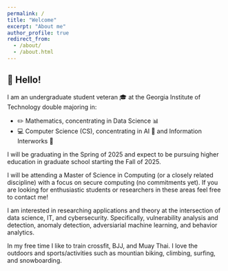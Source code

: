```yaml
---
permalink: /
title: "Welcome"
excerpt: "About me"
author_profile: true
redirect_from: 
  - /about/
  - /about.html
---
```


## **:wave: Hello!**

I am an undergraduate student veteran :mortar_board: at the Georgia Institute of Technology double majoring in:
- :pencil2: Mathematics, concentrating in Data Science :bar_chart:
- :computer: Computer Science (CS), concentrating in AI :speech_balloon: and Information Interworks :satellite:

I will be graduating in the Spring of 2025 and expect to be pursuing higher education in graduate school starting the Fall of 2025.

I will be attending a Master of Science in Computing (or a closely related discipline) with a focus on secure computing (no commitments yet). If you are looking for enthusiastic students or researchers in these areas feel free to contact me!

I am interested in researching applications and theory at the intersection of data science, IT, and cybersecurity. Specifically, vulnerability analysis and detection, anomaly detection, adversiarial machine learning, and behavior analytics.

In my free time I like to train crossfit, BJJ, and Muay Thai. I love the outdoors and sports/activities such as mountian biking, climbing, surfing, and snowboarding.

